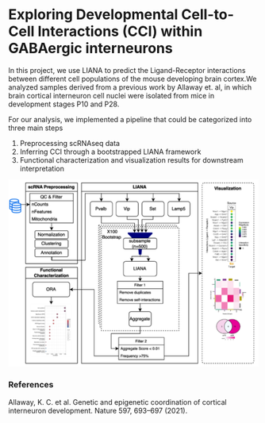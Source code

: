 # Exploring Developmental Cell-to-Cell Interactions (CCI) within GABAergic interneurons

In this project, we use LIANA to predict the Ligand-Receptor interactions between different cell populations of the mouse developing brain cortex.We analyzed samples derived from a previous work by Allaway et. al, in which brain cortical interneuron cell nuclei were isolated from mice in development stages P10 and P28. 

For our analysis, we implemented a pipeline that could be categorized into three main steps 

1. Preprocessing scRNAseq data
2. Inferring CCI through a bootstrapped LIANA framework
3. Functional characterization and visualization results for downstream interpretation

![picture alt](./3_functionalcharacterization/content/workflow.png)


### References

Allaway, K. C. et al. Genetic and epigenetic coordination of cortical interneuron development. Nature 597, 693–697 (2021).